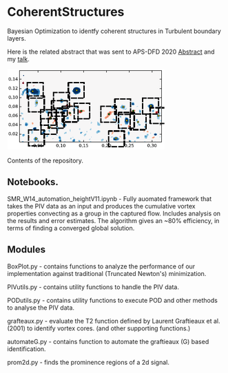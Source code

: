 # CoherentStructures
Bayesian Optimization to identfy coherent structures in Turbulent boundary layers. 

Here is the related abstract that was sent to APS-DFD 2020 [Abstract](https://meetings.aps.org/Meeting/DFD20/Session/P18.21) and my [talk](https://youtu.be/sseXCqn1wEY). 

![](https://github.com/kommalapatisahil/CoherentStructures/blob/master/dd.PNG)

Contents of the repository. 
## Notebooks.

SMR_W14_automation_heightV11.ipynb - Fully auomated framework that takes the PIV data as an input and produces the cumulative vortex properties convecting as a group in the captured flow. Includes analysis on the results and error estimates. The algorithm gives an ~80% efficiency, in terms of finding a converged global solution. 


## Modules

BoxPlot.py - contains functions to analyze the performance of our implementation against traditional (Truncated Newton's) minimization. 

PIVutils.py - contains utility functions to handle the PIV data. 

PODutils.py - contains utility functions to execute POD and other methods to analyse the PIV data. 

grafteaux.py - evaluate the T2 function defined by Laurent Graftieaux et al. (2001) to identify vortex cores. (and other supporting functions.)

automateG.py - contains function to automate the graftieaux (G) based identification. 

prom2d.py - finds the prominence regions of a 2d signal.



